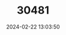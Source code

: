 ---
title: "30481"
category: "Pennantia baylisiana"
draft: false
date: 2024-02-22 13:03:50
languages:
  English: ["Three Kings Kaikomako"]
---